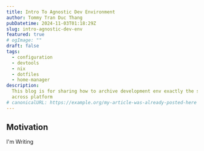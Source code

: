 ```yaml
---
title: Intro To Agnostic Dev Environment
author: Tommy Tran Duc Thang
pubDatetime: 2024-11-03T01:18:29Z
slug: intro-agnostic-dev-env
featured: true
# ogImage: ""
draft: false
tags:
  - configuration
  - devtools
  - nix
  - dotfiles
  - home-manager
description:
  This blog is for sharing how to archive development env exactly the same
  across platform
# canonicalURL: https://example.org/my-article-was-already-posted-here
---
```


## Motivation

I'm Writing

